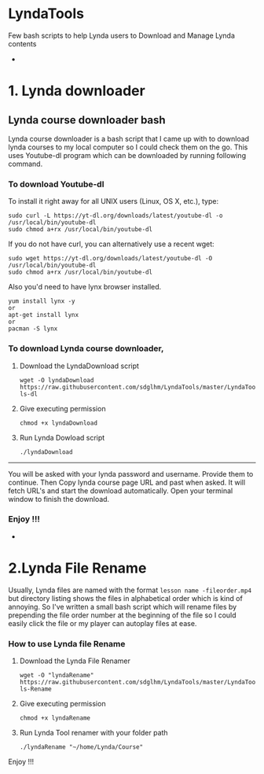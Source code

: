 # LyndaTools
Few bash scripts to help Lynda users to Download and Manage Lynda contents

-
# 1. Lynda downloader
## Lynda course downloader bash

Lynda course downloader is a bash script that I came up with to download lynda courses to my local computer so I could check them on the go. This uses Youtube-dl program which can be downloaded by running following command.

### To download Youtube-dl


To install it right away for all UNIX users (Linux, OS X, etc.), type:

    sudo curl -L https://yt-dl.org/downloads/latest/youtube-dl -o /usr/local/bin/youtube-dl
    sudo chmod a+rx /usr/local/bin/youtube-dl

If you do not have curl, you can alternatively use a recent wget:

    sudo wget https://yt-dl.org/downloads/latest/youtube-dl -O /usr/local/bin/youtube-dl
    sudo chmod a+rx /usr/local/bin/youtube-dl

Also you'd need to have lynx browser installed. 

    yum install lynx -y
    or
    apt-get install lynx
    or
    pacman -S lynx

### To download Lynda course downloader,

1. Download the LyndaDownload script  

	`wget -O lyndaDownload https://raw.githubusercontent.com/sdglhm/LyndaTools/master/LyndaTools-dl`
    
2. Give executing permission  

	`chmod +x lyndaDownload`

3. Run Lynda Dowload script  

	`./lyndaDownload `

---
You will be asked with your lynda password and username. Provide them to continue. Then Copy lynda course page URL and past when asked. It will fetch URL's and start the download automatically. Open your terminal window to finish the download.

### Enjoy !!!
-
# 2.Lynda File Rename

Usually, Lynda files are named with the format `lesson name -fileorder.mp4` but directory listing shows the files in alphabetical order which is kind of annoying. So I've written a small bash script which will rename files by prepending the file order number at the beginning of the file so I could easily click the file or my player can autoplay files at ease.

### How to use Lynda file Rename

1. Download the Lynda File Renamer  

	`wget -O "lyndaRename" https://raw.githubusercontent.com/sdglhm/LyndaTools/master/LyndaTools-Rename`
  
2. Give executing permission  

	`chmod +x lyndaRename`
        
3. Run Lynda Tool renamer with your folder path  

	`./lyndaRename "~/home/Lynda/Course"`
        
Enjoy !!!
